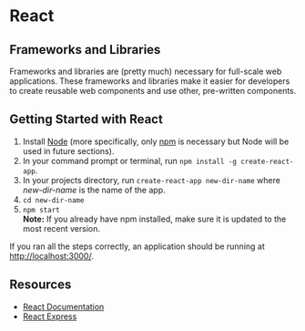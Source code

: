# React
## Frameworks and Libraries
Frameworks and libraries are (pretty much) necessary for full-scale web applications.  These
frameworks and libraries make it easier for developers to create reusable web components
and use other, pre-written components.

## Getting Started with React
1. Install [Node](https://nodejs.org/en/) (more specifically, only [npm](https://www.npmjs.com/) is necessary but Node will be used in future sections).
2. In your command prompt or terminal, run `npm install -g create-react-app`.
3. In your projects directory, run `create-react-app new-dir-name` where *new-dir-name* is the name of the app.
4. `cd new-dir-name`
5. `npm start`  
**Note:** If you already have npm installed, make sure it is updated to the most recent version.

If you ran all the steps correctly, an application should be running at [http://localhost:3000/](http://localhost:3000/).

## Resources
* [React Documentation](https://facebook.github.io/react/)
* [React Express](http://www.react.express/)
